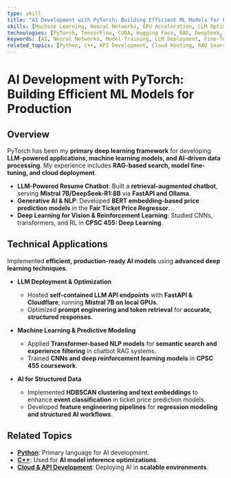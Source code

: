 ```yaml
---
type: skill
title: "AI Development with PyTorch: Building Efficient ML Models for Production"
skills: [Machine Learning, Neural Networks, GPU Acceleration, LLM Optimization]
technologies: [PyTorch, TensorFlow, CUDA, Hugging Face, RAG, DeepSeek, Mistral 7B]
keywords: [AI, Neural Networks, Model Training, LLM Deployment, Fine-Tuning]
related_topics: [Python, C++, API Development, Cloud Hosting, RAG Search]
---
```


# AI Development with PyTorch: Building Efficient ML Models for Production

## Overview
PyTorch has been my **primary deep learning framework** for developing **LLM-powered applications, machine learning models, and AI-driven data processing**. My experience includes **RAG-based search, model fine-tuning, and cloud deployment**.

- **LLM-Powered Resume Chatbot**: Built a **retrieval-augmented chatbot**, serving **Mistral 7B/DeepSeek-R1:8B** via **FastAPI and Ollama**.
- **Generative AI & NLP**: Developed **BERT embedding-based price prediction models** in the **Fair Ticket Price Regressor**.
- **Deep Learning for Vision & Reinforcement Learning**: Studied CNNs, transformers, and RL in **CPSC 455: Deep Learning**.

## Technical Applications
Implemented **efficient, production-ready AI models** using **advanced deep learning techniques**.

- **LLM Deployment & Optimization**  
  - Hosted **self-contained LLM API endpoints** with **FastAPI & Cloudflare**, running **Mistral 7B on local GPUs**.
  - Optimized **prompt engineering and token retrieval** for **accurate, structured responses**.

- **Machine Learning & Predictive Modeling**  
  - Applied **Transformer-based NLP models** for **semantic search and experience filtering** in chatbot RAG systems.
  - Trained **CNNs and deep reinforcement learning models** in **CPSC 455 coursework**.

- **AI for Structured Data**  
  - Implemented **HDBSCAN clustering and text embeddings** to enhance **event classification** in ticket price prediction models.
  - Developed **feature engineering pipelines** for **regression modeling and structured AI workflows**.

## Related Topics
- **[Python](#python-core-language-for-data-engineering-ai-and-automation)**: Primary language for AI development.
- **[C++](#c++-high-performance-systems-programming)**: Used for **AI model inference optimizations**.
- **[Cloud & API Development](#fastapi-cloud-integrated-llm-apis)**: Deploying AI in **scalable environments**.
